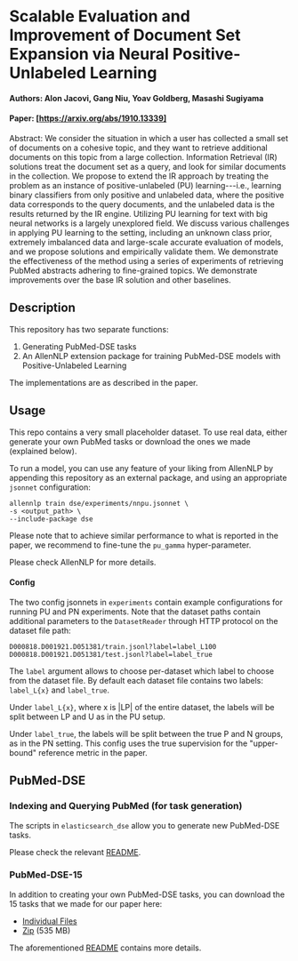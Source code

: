# Scalable Evaluation and Improvement of Document Set Expansion via Neural Positive-Unlabeled Learning
#### Authors:  Alon Jacovi, Gang Niu, Yoav Goldberg, Masashi Sugiyama
#### Paper: [https://arxiv.org/abs/1910.13339]

Abstract:
We consider the situation in which a user has collected a small set of 
documents on a cohesive topic, and they want to retrieve additional 
documents on this topic from a large collection. Information Retrieval 
(IR) solutions treat the document set as a query, and look for similar 
documents in the collection. We propose to extend the IR approach by 
treating the problem as an instance of positive-unlabeled (PU) 
learning---i.e., learning binary classifiers from only positive 
and unlabeled data, where the positive data corresponds to the query 
documents, and the unlabeled data is the results returned by the IR 
engine. Utilizing PU learning for text with big neural networks is a 
largely unexplored field. We discuss various challenges in applying PU 
learning to the setting, including an unknown class prior, extremely 
imbalanced data and large-scale accurate evaluation of models, and we 
propose solutions and empirically validate them. We demonstrate the 
effectiveness of the method using a series of experiments of retrieving 
PubMed abstracts adhering to fine-grained topics. We demonstrate 
improvements over the base IR solution and other baselines.

## Description

This repository has two separate functions:
1. Generating PubMed-DSE tasks
2. An AllenNLP extension package for training
PubMed-DSE models with Positive-Unlabeled Learning

The implementations are as described in the paper. 

## Usage

This repo contains a very small placeholder dataset. To use real data, either
generate your own PubMed tasks or download the ones we made (explained below).

To run a model, you can use any feature of your liking from AllenNLP
by appending this repository as an external package, and using an appropriate
`jsonnet` configuration:

```
allennlp train dse/experiments/nnpu.jsonnet \
-s <output_path> \
--include-package dse
```

Please note that to achieve similar performance to what is reported in the paper,
we recommend to fine-tune the `pu_gamma` hyper-parameter.

Please check AllenNLP for more details.

#### Config

The two config jsonnets in `experiments` contain example configurations
for running PU and PN experiments. Note that the dataset paths contain
additional parameters to the `DatasetReader` through HTTP protocol on the
dataset file path:

```
D000818.D001921.D051381/train.jsonl?label=label_L100
D000818.D001921.D051381/test.jsonl?label=label_true
```

The `label` argument allows to choose per-dataset which label to choose
from the dataset file. By default each dataset file contains two
labels: `label_L{x}` and `label_true`.

Under `label_L{x}`, where x is |LP| of the entire dataset, the labels will be
split between LP and U as in the PU setup.

Under `label_true`, the labels will be split between the true
P and N groups, as in the PN setting. This config uses the true
supervision for the "upper-bound" reference metric in the paper.



## PubMed-DSE
### Indexing and Querying PubMed (for task generation)

The scripts in `elasticsearch_dse` allow you to generate new PubMed-DSE
tasks.

Please check the relevant [README](https://github.com/sayaendo/document-set-expansion-pu/tree/master/dse/elasticsearch_dse).

### PubMed-DSE-15

In addition to creating your own PubMed-DSE tasks, you can download the 15
tasks that we made for our paper here:
* [Individual Files](http://nlp.biu.ac.il/~jacovia/pubmed-dse/)
* [Zip](http://nlp.biu.ac.il/~jacovia/pubmed-dse-15.zip) (535 MB)

The aforementioned [README](https://github.com/sayaendo/document-set-expansion-pu/tree/master/dse/elasticsearch_dse) contains more details.
